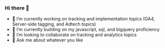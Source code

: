 ### Hi there 👋
- 🔭 I’m currently working on tracking and implementation topics (GA4, Server-side tagging, and Adtech topics)
- 🌱 I’m currently building on my javascript, sql, and bigquery proficiency  
- 👯 I’m looking to collaborate on tracking and analytics topics
- 💬 Ask me about whatever you like
